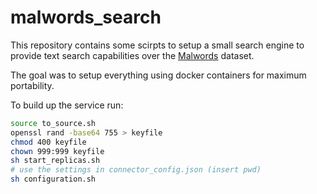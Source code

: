 # malwords_search

This repository contains some scirpts to setup a small search engine to provide text search capabilities over the [Malwords](https://github.com/ClonedOne/malwords) dataset.

The goal was to setup everything using docker containers for maximum portability.

To build up the service run:

```bash
source to_source.sh
openssl rand -base64 755 > keyfile  
chmod 400 keyfile
chown 999:999 keyfile
sh start_replicas.sh
# use the settings in connector_config.json (insert pwd)
sh configuration.sh
```
